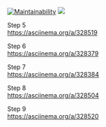 [![Maintainability](https://api.codeclimate.com/v1/badges/d76049e539bb91913f1e/maintainability)](https://codeclimate.com/github/bezrukov/php-project-lvl1/maintainability)
![](https://github.com/bezrukov/php-project-lvl1/workflows/php/badge.svg)

Step 5  
https://asciinema.org/a/328519

Step 6  
https://asciinema.org/a/328379

Step 7  
https://asciinema.org/a/328384

Step 8  
https://asciinema.org/a/328504

Step 9  
https://asciinema.org/a/328520
